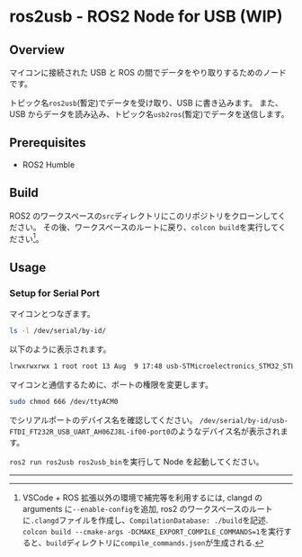 # ros2usb - ROS2 Node for USB (WIP)

## Overview

マイコンに接続された USB と ROS の間でデータをやり取りするためのノードです。

トピック名`ros2usb`(暫定)でデータを受け取り、USB に書き込みます。
また、USB からデータを読み込み、トピック名`usb2ros`(暫定)でデータを送信します。

## Prerequisites

- ROS2 Humble

## Build

ROS2 のワークスペースの`src`ディレクトリにこのリポジトリをクローンしてください。
その後、ワークスペースのルートに戻り、`colcon build`を実行してください[^1]。

## Usage

### Setup for Serial Port

マイコンとつなぎます。

```bash
ls -l /dev/serial/by-id/
```

以下のように表示されます。

```bash
lrwxrwxrwx 1 root root 13 Aug  9 17:48 usb-STMicroelectronics_STM32_STLink_0670FF554849844987183740-if02 -> ../../ttyACM0
```

マイコンと通信するために、ポートの権限を変更します。

```bash
sudo chmod 666 /dev/ttyACM0
```

でシリアルポートのデバイス名を確認してください。
`/dev/serial/by-id/usb-FTDI_FT232R_USB_UART_AH06ZJ8L-if00-port0`のようなデバイス名が表示されます。

`ros2 run ros2usb ros2usb_bin`を実行して Node を起動してください。

---

[^1]:
    VSCode + ROS 拡張以外の環境で補完等を利用するには, clangd の arguments に`--enable-config`を追加, ros2 のワークスペースのルートに`.clangd`ファイルを作成し、`CompilationDatabase: ./build`を記述.
    `colcon build --cmake-args -DCMAKE_EXPORT_COMPILE_COMMANDS=1`を実行すると、`build`ディレクトリに`compile_commands.json`が生成される.
